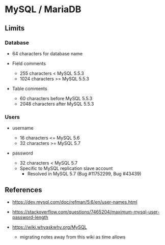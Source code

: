 # MySQL / MariaDB

## Limits

### Database

- 64 characters for database name

- Field comments
  - 255 characters < MySQL 5.5.3
  - 1024 characters >= MySQL 5.5.3

- Table comments
  - 60 characters before MySQL 5.5.3
  - 2048 characters after MySQL 5.5.3

### Users

- username
  - 16 characters <= MySQL 5.6
  - 32 characters >= MySQL 5.7

- password
  - 32 characters < MySQL 5.7
  - Specific to MySQL replication slave account
    - Resolved in MySQL 5.7 (Bug #11752299, Bug #43439)

## References

- <https://dev.mysql.com/doc/refman/5.6/en/user-names.html>
- <https://stackoverflow.com/questions/7465204/maximum-mysql-user-password-length>

- <https://wiki.whyaskwhy.org/MySQL>
  - migrating notes away from this wiki as time allows
